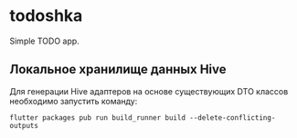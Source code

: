 # todoshka

Simple TODO app.

## Локальное хранилище данных Hive

Для генерации Hive адаптеров на основе существующих DTO классов необходимо запустить команду:

```
flutter packages pub run build_runner build --delete-conflicting-outputs
```